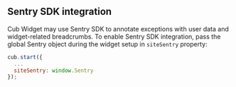 ## Sentry SDK integration

Cub Widget may use Sentry SDK to annotate exceptions with user data and
widget-related breadcrumbs. To enable Sentry SDK integration, pass the global
Sentry object during the widget setup in `siteSentry` property:

```js
cub.start({
  ...
  siteSentry: window.Sentry
});
```

